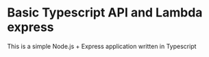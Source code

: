 # Basic Typescript API and Lambda express
<!-- ======================================= -->

This is a simple Node.js + Express application written in Typescript

